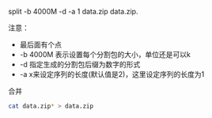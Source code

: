 split -b 4000M -d -a 1 data.zip data.zip.

注意：

- 最后面有个点
- -b 4000M 表示设置每个分割包的大小，单位还是可以k
- -d 指定生成的分割包后缀为数字的形式
- -a x来设定序列的长度(默认值是2)，这里设定序列的长度为1



合并

```bash
cat data.zip* > data.zip
```